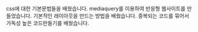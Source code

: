 css에 대한 기본문법들을 배웠습니다.
mediaquery를 이용하여 반응형 웹사이트를 만들었습니다.
기본적인 레이아웃을 만드는 방법을 배웠습니다.
중복되는 코드를 묶어서 가독성 높은 코드만들기를 배웠습니다.

